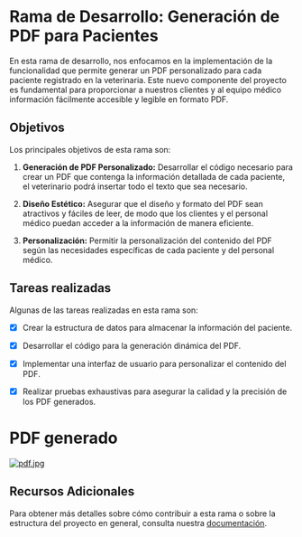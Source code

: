 # Rama de Desarrollo: Generación de PDF para Pacientes

En esta rama de desarrollo, nos enfocamos en la implementación de la funcionalidad que permite generar un PDF personalizado para cada paciente registrado en la veterinaria. Este nuevo componente del proyecto es fundamental para proporcionar a nuestros clientes y al equipo médico información fácilmente accesible y legible en formato PDF.

## Objetivos

Los principales objetivos de esta rama son:

1. **Generación de PDF Personalizado:** Desarrollar el código necesario para crear un PDF que contenga la información detallada de cada paciente, el veterinario podrá insertar todo el texto que sea necesario.

2. **Diseño Estético:** Asegurar que el diseño y formato del PDF sean atractivos y fáciles de leer, de modo que los clientes y el personal médico puedan acceder a la información de manera eficiente.

4. **Personalización:** Permitir la personalización del contenido del PDF según las necesidades específicas de cada paciente y del personal médico.

## Tareas realizadas

Algunas de las tareas realizadas en esta rama son:

- [x] Crear la estructura de datos para almacenar la información del paciente.
- [x] Desarrollar el código para la generación dinámica del PDF.
- [x] Implementar una interfaz de usuario para personalizar el contenido del PDF.
- [x] Realizar pruebas exhaustivas para asegurar la calidad y la precisión de los PDF generados.


# PDF generado

[![pdf.jpg](https://i.postimg.cc/Ls1xSTB5/pdf.jpg)](https://postimg.cc/B8JTc2zf)



## Recursos Adicionales

Para obtener más detalles sobre cómo contribuir a esta rama o sobre la estructura del proyecto en general, consulta nuestra [documentación](https://github.com/ValeriaMontoya/vetclinic).

